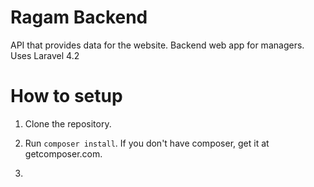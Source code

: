# Ragam Backend
API that provides data for the website. Backend web app for managers. Uses Laravel 4.2

# How to setup

1. Clone the repository.

2. Run `composer install`. If you don't have composer, get it at getcomposer.com.

3. 